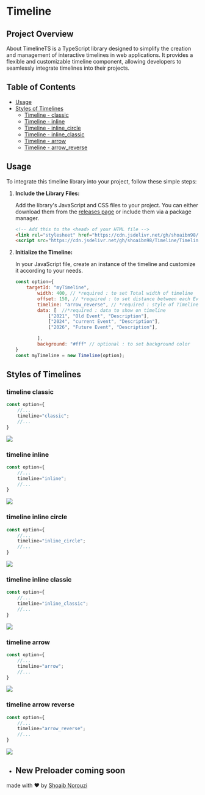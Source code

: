 # Timeline

## Project Overview

About
TimelineTS is a TypeScript library designed to simplify the creation and management of interactive timelines in web applications. It provides a flexible and customizable timeline component, allowing developers to seamlessly integrate timelines into their projects.

## Table of Contents
- [Usage](#usage)
- [Styles of Timelines](#styles-of-timelines)
  - [Timeline - classic](#timeline-classic) 
  - [Timeline - inline](#timeline-inline)
  - [Timeline - inline_circle](#timeline-inline-circle)
  - [Timeline - inline_classic](#timeline-inline-classic)
  - [Timeline - arrow](#timeline-arrow)
  - [Timeline - arrow_reverse](#timeline-arrow-reverse)

## Usage

To integrate this timeline library into your project, follow these simple steps:

1. **Include the Library Files:**

   Add the library's JavaScript and CSS files to your project. You can either download them from the [releases page](link-to-releases) or include them via a package manager.

   ```html
   <!-- Add this to the <head> of your HTML file -->
   <link rel="stylesheet" href="https://cdn.jsdelivr.net/gh/shoaibn98/Timeline/Timeline.min.css">
   <script src="https://cdn.jsdelivr.net/gh/shoaibn98/Timeline/Timeline.min.js"></script>
   ```
2. **Initialize the Timeline:** 

    In your JavaScript file, create an instance of the timeline and customize it according to your needs.
    ```JavaScript
    const option={
        targetId: "myTimeline",
            width: 400, // *required : to set Total width of timeline
            offset: 150, // *required : to set distance between each Event 
            timeline: "arrow_reverse", // *required : style of Timeline
            data: [  //*required : data to show on timeline
                ["2021", "Old Event", "Description"],
                ["2024", "current Event", "Description"],
                ["2026", "Future Event", "Description"], 

            ],
            background: "#fff" // optional : to set background color
    }
    const myTimeline = new Timeline(option);
    ```

## Styles of Timelines



### timeline classic
```JavaScript
const option={
    //...
    timeline="classic";
    //...
}
```
![](https://my-app.alwaysdata.net/timeline/img/classic.png)

### timeline inline
```JavaScript
const option={
    //...
    timeline="inline";
    //...
}
```
![](https://my-app.alwaysdata.net/timeline/img/inline.png)

### timeline inline circle
```JavaScript
const option={
    //...
    timeline="inline_circle";
    //...
}
```
![](https://my-app.alwaysdata.net/timeline/img/inline_circle.png)

### timeline inline classic
```JavaScript
const option={
    //...
    timeline="inline_classic";
    //...
}
```
![](https://my-app.alwaysdata.net/timeline/img/inline_classic.png)

### timeline arrow
```JavaScript
const option={
    //...
    timeline="arrow";
    //...
}
```
![](https://my-app.alwaysdata.net/timeline/img/arrow.png)

### timeline arrow reverse
```JavaScript
const option={
    //...
    timeline="arrow_reverse";
    //...
}
```
![](https://my-app.alwaysdata.net/timeline/img/arrow_reverse.png)


- ## New Preloader coming soon

made with ♥  by  [Shoaib Norouzi](https://shoaibnorouzi.alwaysdata.net)
